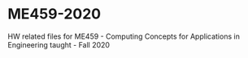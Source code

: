 # ME459-2020
HW related files for ME459 - Computing Concepts for Applications in Engineering taught - Fall 2020
